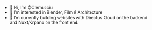 - 👋 Hi, I’m @Clemucciu
- 👀 I’m interested in Blender, Film & Architecture
- 🌱 I’m currently building websites with Directus Cloud on the backend and Nuxt/Krpano on the front end.

<!---
Clemucciu/Clemucciu is a ✨ special ✨ repository because its `README.md` (this file) appears on your GitHub profile.
You can click the Preview link to take a look at your changes.
--->
